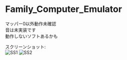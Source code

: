 # Family_Computer_Emulator
マッパー0以外動作未確認  
音は未実装です  
動作しないソフトあるかも  
  
  
スクリーンショット:  
![SS1](https://user-images.githubusercontent.com/81889210/172295024-8b362fc4-9f08-4f01-858c-771cb96c6923.png)
![SS2](https://user-images.githubusercontent.com/81889210/172295027-c4403e5e-9949-4777-babc-c886618d613a.png)
